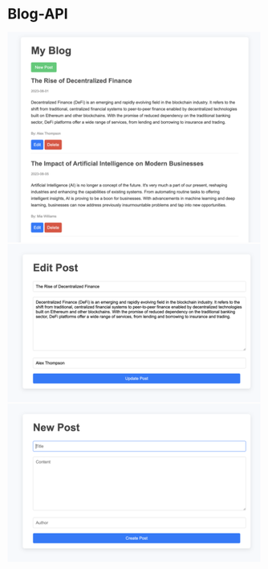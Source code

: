 # Blog-API
![Screenshot](public/images/main.png)
![Screenshot](public/images/edit.png)
![Screenshot](public/images/new.png)
